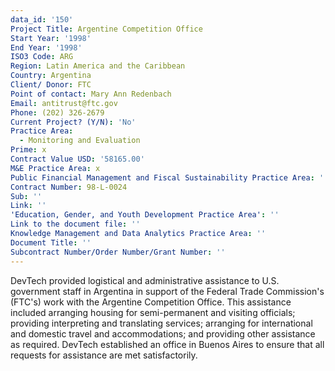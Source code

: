 ```yaml
---
data_id: '150'
Project Title: Argentine Competition Office
Start Year: '1998'
End Year: '1998'
ISO3 Code: ARG
Region: Latin America and the Caribbean
Country: Argentina
Client/ Donor: FTC
Point of contact: Mary Ann Redenbach
Email: antitrust@ftc.gov
Phone: (202) 326-2679
Current Project? (Y/N): 'No'
Practice Area:
  - Monitoring and Evaluation
Prime: x
Contract Value USD: '58165.00'
M&E Practice Area: x
Public Financial Management and Fiscal Sustainability Practice Area: ''
Contract Number: 98-L-0024
Sub: ''
Link: ''
'Education, Gender, and Youth Development Practice Area': ''
Link to the document file: ''
Knowledge Management and Data Analytics Practice Area: ''
Document Title: ''
Subcontract Number/Order Number/Grant Number: ''
---
```

DevTech provided logistical and administrative assistance to U.S. government staff in Argentina in support of the Federal Trade Commission's (FTC's) work with the Argentine Competition Office. This assistance included arranging housing for semi-permanent and visiting officials; providing interpreting and translating services; arranging for international and domestic travel and accommodations; and providing other assistance as required. DevTech established an office in Buenos Aires to ensure that all requests for assistance are met satisfactorily.